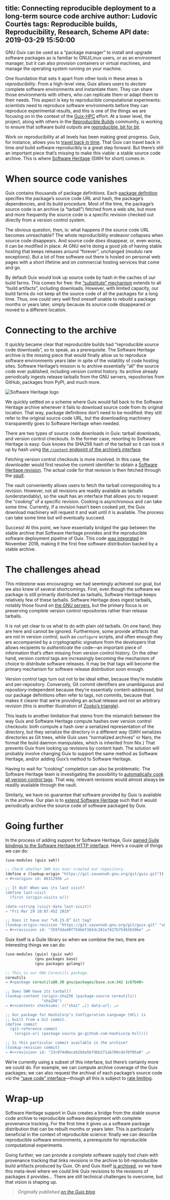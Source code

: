 title: Connecting reproducible deployment to a long-term source code archive
author: Ludovic Courtès
tags: Reproducible builds, Reproducibility, Research, Scheme API
date: 2019-03-29 15:50:00
---

GNU Guix can be used as a “package manager” to install and upgrade
software packages as is familiar to GNU/Linux users, or as an
environment manager, but it can also provision containers or virtual
machines, and manage the operating system running on your machine.

One foundation that sets it apart from other tools in these areas is
_reproducibility_.  From a high-level view, Guix allows users to
_declare_ complete software environments and instantiate them.  They can
share those environments with others, who can replicate them or adapt
them to their needs.  This aspect is key to reproducible computational
experiments: scientists need to reproduce software environments before
they can reproduce experimental results, and this is one of the things
we are focusing on in the context of the
[Guix-HPC](https://hpc.guix.info) effort.  At a lower
level, the project, along with others in the [Reproducible
Builds](https://reproducible-builds.org) community, is working to ensure
that software build outputs are [reproducible,
bit for bit](https://reproducible-builds.org/docs/definition/).

Work on reproducibility at all levels has been making great progress.
Guix, for instance, allows you to [travel back in
time](https://www.gnu.org/software/guix/blog/2018/multi-dimensional-transactions-and-rollbacks-oh-my/).
That Guix can travel back in time _and_ build software reproducibly is a
great step forward.  But there’s still an important piece that’s missing
to make this viable: a stable source code archive.  This is where
[Software Heritage](https://www.softwareheritage.org) (SWH for short)
comes in.

# When source code vanishes

Guix contains thousands of package definitions.  Each [package
definition](https://www.gnu.org/software/guix/manual/en/html_node/Defining-Packages.html)
specifies the package’s source code URL and hash, the package’s
dependencies, and its build procedure.  Most of the time, the package’s
source code is an archive (a “tarball”) fetched from a web site, but
more and more frequently the source code is a specific revision checked
out directly from a version control system.

The obvious question, then, is: what happens if the source code URL
becomes unreachable?  The whole reproducibility endeavor collapses when
source code disappears.  And source code _does_ disappear, or, even
worse, it can be modified in place.  At GNU we’re doing a good job of
having stable hosting that keeps releases around “forever”, unchanged
(modulo rare exceptions).  But a lot of free software out there is
hosted on personal web pages with a short lifetime and on commercial
hosting services that come and go.

By default Guix would look up source code by hash in the caches of our
build farms.  This comes for free: the [“substitute”
mechanism](https://www.gnu.org/software/guix/manual/en/html_node/Substitutes.html)
extends to all “build artifacts”, including downloads.  However, with
limited capacity, our build farms do not keep all the source code of all
the packages for a long time.  Thus, one could very well find oneself
unable to rebuild a package months or years later, simply because its
source code disappeared or moved to a different location.

# Connecting to the archive

It quickly became clear that reproducible builds had “reproducible
source code downloads”, so to speak, as a prerequisite.  The Software
Heritage archive is the missing piece that would finally allow us to
reproduce software environments years later in spite of the volatility
of code hosting sites.  Software Heritage’s mission is to archive
essentially “all” the source code ever published, including version
control history.  Its archive already periodically ingests release
tarballs from the GNU servers, repositories from GitHub, packages from
PyPI, and much more.

![Software Heritage logo](https://www.gnu.org/software/guix/static/blog/img/software-heritage-logo-title.svg)

We quickly settled on a scheme where Guix would fall back to the
Software Heritage archive whenever it fails to download source code from
its original location.  That way, package definitions don’t need to be
modified: they still refer to the original source code URL, but the
downloading machinery transparently goes to Software Heritage when
needed.

There are two types of source code downloads in Guix: tarball downloads,
and version control checkouts.  In the former case, resorting to
Software Heritage is easy: Guix knows the SHA256 hash of the tarball so
it can look it up by hash using [the `/content` endpoint of the
archive’s
interface](https://archive.softwareheritage.org/api/1/content/raw/).

Fetching version control checkouts is more involved.  In this case, the
downloader would first resolve the commit identifier to obtain a
[Software Heritage
revision](https://archive.softwareheritage.org/api/1/revision/).  The
actual code for that revision is then fetched through the
[_vault_](https://docs.softwareheritage.org/devel/swh-vault/api.html).

The vault conveniently allows users to fetch the tarball corresponding
to a revision.  However, not all revisions are readily available as
tarballs (understandably), so the vault has an interface that allows you
to request the “_cooking_” of a specific revision.  Cooking is
asynchronous and can take some time.  Currently, if a revision hasn’t
been cooked yet, the Guix download machinery will request it and wait
until it is available.  The process can take some time but will
eventually succeed.

Success!  At this point, we have essentially bridged the gap between the
stable archive that Software Heritage provides and the reproducible
software deployment pipeline of Guix.  This code [was
integrated](https://issues.guix.info/issue/33432) in November 2018,
making it the first free software distribution backed by a stable
archive.

# The challenges ahead

This milestone was encouraging: we had seemingly achieved our goal, but
we also knew of several shortcomings.  First, even though the software
we package is still primarily distributed as tarballs, Software Heritage
keeps relatively few of these tarballs.  Software Heritage does ingest
tarballs, notably those found on [the GNU
servers](https://ftp.gnu.org/gnu/), but the primary focus is on
preserving complete version control repositories rather than release
tarballs.

It is not yet clear to us what to do with plain old tarballs.  On one
hand, they are here and cannot be ignored.  Furthermore, some provide
artifacts that are not in version control, such as `configure` scripts,
and often enough they are accompanied by a cryptographic signature from
the developers that allows recipients to _authenticate_ the code—an
important piece of information that’s often missing from version control
history.  On the other hand, version control tags are increasingly
becoming the mechanism of choice to distribute software releases.  It
may be that tags will become the primary mechanism for software release
distribution soon enough.

Version control tags turn out not to be ideal either, because they’re
mutable and per-repository.  Conversely, Git commit identifiers are
unambiguous and repository-independent because they’re essentially
content-addressed, but our package definitions often refer to tags, not
commits, because that makes it clearer that we’re providing an actual
release and not an arbitrary revision (this is another illustration of
[Zooko’s triangle](https://en.wikipedia.org/wiki/Zooko's_triangle)).

This leads to another limitation that stems from the mismatch between
the way Guix and Software Heritage compute hashes over version control
checkouts: both compute a hash over a serialized representation of the
directory, but they serialize the directory in a different way (SWH
serializes directories as Git trees, while Guix uses “normalized
archives” or Nars, the format the build daemon manipulates, which is
inherited from Nix.)  That prevents Guix from looking up revisions by
content hash.  The solution will probably involve changing Guix to
support the same method as Software Heritage, and/or adding Guix’s method
to Software Heritage.

Having to wait for “cooking” completion can also be problematic.  The
Software Heritage team is investigating the possibility to
[automatically cook all version control
tags](https://forge.softwareheritage.org/T1350).  That way, relevant
revisions would almost always be readily available through the vault.

Similarly, we have no guarantee that software provided by Guix is
available in the archive.  Our plan is to [extend Software
Heritage](https://forge.softwareheritage.org/T1352) such that it would
periodically archive the source code of software packaged by Guix.

# Going further

In the process of adding support for Software Heritage, Guix [gained
Guile bindings to the Software Heritage HTTP
interface](https://issues.guix.info/issue/33432).  Here’s a couple of
things we can do:

```scheme
(use-modules (guix swh))

;; Check whether SWH has ever crawled our repository.
(define o (lookup-origin "https://git.savannah.gnu.org/git/guix.git"))
⇒ #<<origin> id: 86312956 …>

;; It did! When was its last visit?
(define last-visit
  (first (origin-visits o)))

(date->string (visit-date last-visit))
⇒ "Fri Mar 29 10:07:45Z 2019"

;; Does it have our “v0.15.0” Git tag?
(lookup-origin-revision "https://git.savannah.gnu.org/git/guix.git" "v0.15.0")
⇒ #<<revision> id: "359fdda40f754bbf1b5dc261e7427b75463b59be" …>
```

Guix itself is a Guile library so when we combine the two, there are
interesting things we can do:

```scheme
(use-modules (guix) (guix swh)
			 (gnu packages base)
			 (gnu packages golang))

;; This is our GNU Coreutils package.
coreutils
⇒ #<package coreutils@8.30 gnu/packages/base.scm:342 1c67b40>

;; Does SWH have its tarball?
(lookup-content (origin-sha256 (package-source coreutils))
				"sha256")
⇒ #<<content> checksums: (("sha1" …)) data-url: …>

;; Our package for HashiCorp’s Configuration Language (HCL) is
;; built from a Git commit.
(define commit
  (git-reference-commit
	(origin-uri (package-source go-github-com-hashicorp-hcl))))

;; Is this particular commit available in the archive?
(lookup-revision commit)
⇒ #<<revision> id: "23c074d0eceb2b8a5bfdbb271ab780cde70f05a8" …>
```

We’re currently using a subset of this interface, but there’s certainly
more we could do.  For example, we can compute archive coverage of the
Guix packages; we can also request the archival of each package’s source
code _via_ the [“save code”
interface](https://archive.softwareheritage.org/api/1/origin/save/)—though
all this is subject to [rate
limiting](https://archive.softwareheritage.org/api/#rate-limiting).

# Wrap-up

Software Heritage support in Guix creates a bridge from the stable
source code archive to reproducible software deployment with complete
provenance tracking.  For the first time it gives us a software package
distribution that can be rebuilt months or years later.  This is
particularly beneficial in the context of reproducible science: finally
we can describe reproducible software environments, a prerequisite for
reproducible computational experiments.

Going further, we can provide a complete software supply tool chain with
provenance tracking that links revisions in the archive to
bit-reproducible build artifacts produced by Guix.  Oh and Guix itself
[is
archived](https://archive.softwareheritage.org/api/1/origin/git/url/https://git.savannah.gnu.org/git/guix.git/),
so we have this meta-level where we could link Guix revisions to the
revisions of packages it provides…  There are still technical challenges
to overcome, but that vision is shaping up.

> _Originally published [on the Guix
> blog](https://www.gnu.org/software/guix/blog/2019/connecting-reproducible-deployment-to-a-long-term-source-code-archive/)._
